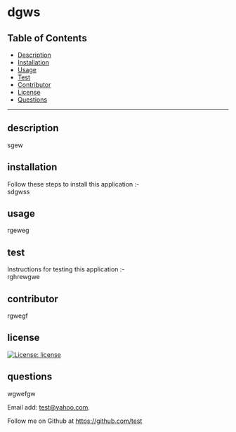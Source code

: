 # dgws




  ## Table of Contents
  * [Description](#description)
  * [Installation](#installation)
  * [Usage](#usage)
  * [Test](#test)
  * [Contributor](#contributor)
  * [License](#license)
  * [Questions](#questions)
  
 
  ---------------------------------------------------------------------------------



  ## description 
  sgew

 
  ## installation 
  Follow these steps to install this application :-   
   sdgwss

  ## usage
  rgeweg

  

  ## test

  Instructions for testing  this application :-    
  rghrewgwe

  ## contributor
  rgwegf
  

  ## license
  [![License: license](https://img.shields.io/badge/License-MIT-brightgreen.svg)](https://opensource.org/licenses/MIT)


  ## questions
  wgwefgw

  Email add:  test@yahoo.com. 

  Follow me on Github at  https://github.com/test



 
